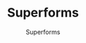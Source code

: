 ---
layout: author
title: "Superforms"
meta: "Owner"
categories: authors
image: https://cdn.discordapp.com/attachments/366112539764981763/403423806669979650/unknown.png
author: Superforms
comments: true
about: "Top Player Council Member, Hazy Expert"
accomplishments: "Rank 127 Global in Nov KC cup"
---